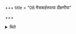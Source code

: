 +++
title = "08 मैत्राबार्हस्पत्या दीक्षणीया"

+++

<details><summary>थिते</summary>

8. The Dīkṣaṇīya-(consecratory) offering should be performed in honour of Mitra and Br̥haspati (instead of Agni and Viṣṇu).   

[^1]: Cp. X.4.2. 
</details>
